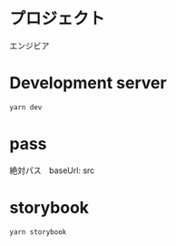 # プロジェクト

エンジビア

# Development server

```bash
yarn dev
```
# pass
絶対パス　baseUrl: src

# storybook
```bash
yarn storybook
```
